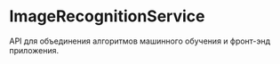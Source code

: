 # ImageRecognitionService
API для объединения алгоритмов машинного обучения и фронт-энд приложения.
